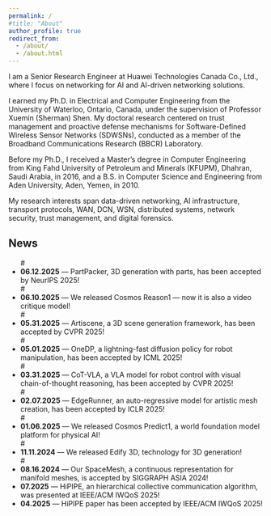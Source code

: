 ```yaml
---
permalink: /
#title: "About"
author_profile: true
redirect_from: 
  - /about/
  - /about.html
---
```


I am a Senior Research Engineer at Huawei Technologies Canada Co., Ltd., where I focus on networking for AI and AI-driven networking solutions.

I earned my Ph.D. in Electrical and Computer Engineering from the University of Waterloo, Ontario, Canada, under the supervision of Professor Xuemin (Sherman) Shen. My doctoral research centered on trust management and proactive defense mechanisms for Software-Defined Wireless Sensor Networks (SDWSNs), conducted as a member of the Broadband Communications Research (BBCR) Laboratory.

Before my Ph.D., I received a Master’s degree in Computer Engineering from King Fahd University of Petroleum and Minerals (KFUPM), Dhahran, Saudi Arabia, in 2016, and a B.S. in Computer Science and Engineering from Aden University, Aden, Yemen, in 2010.

My research interests span data-driven networking, AI infrastructure, transport protocols, WAN, DCN, WSN, distributed systems, network security, trust management, and digital forensics.


## News

<ul>
#  <li><strong>06.12.2025</strong> — PartPacker, 3D generation with parts, has been accepted by NeurIPS 2025!</li>
#  <li><strong>06.10.2025</strong> — We released Cosmos Reason1 — now it is also a video critique model!</li>
#  <li><strong>05.31.2025</strong> — Artiscene, a 3D scene generation framework, has been accepted by CVPR 2025!</li>
#  <li><strong>05.01.2025</strong> — OneDP, a lightning-fast diffusion policy for robot manipulation, has been accepted by ICML 2025!</li>
#  <li><strong>03.31.2025</strong> — CoT-VLA, a VLA model for robot control with visual chain-of-thought reasoning, has been accepted by CVPR 2025!</li>
#  <li><strong>02.07.2025</strong> — EdgeRunner, an auto-regressive model for artistic mesh creation, has been accepted by ICLR 2025!</li>
#  <li><strong>01.06.2025</strong> — We released Cosmos Predict1, a world foundation model platform for physical AI!</li>
#  <li><strong>11.11.2024</strong> — We released Edify 3D, technology for 3D generation!</li>
#  <li><strong>08.16.2024</strong> — Our SpaceMesh, a continuous representation for manifold meshes, is accepted by SIGGRAPH ASIA 2024!</li>
  <li><strong>07.2025</strong> — HiPIPE, an hierarchical collective communication algorithm, was presented at IEEE/ACM IWQoS 2025!</li>
  <li><strong>04.2025</strong> — HiPIPE paper has been accepted by IEEE/ACM IWQoS 2025!</li>
</ul>

